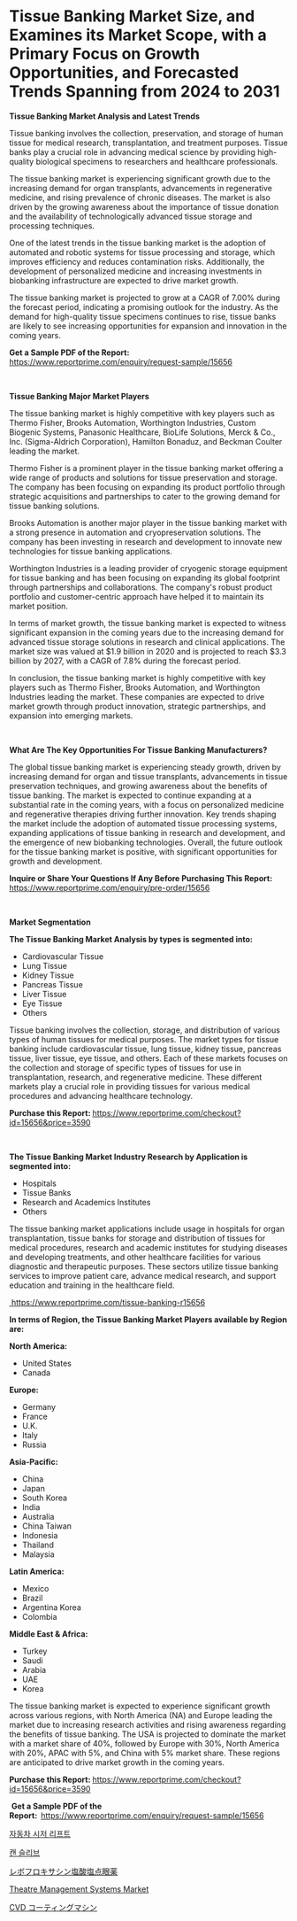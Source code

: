 <p><h1>Tissue Banking Market Size, and Examines its Market Scope, with a Primary Focus on Growth Opportunities, and Forecasted Trends Spanning from 2024 to 2031</h1></p><p><strong>Tissue Banking Market Analysis and Latest Trends</strong></p>
<p><p>Tissue banking involves the collection, preservation, and storage of human tissue for medical research, transplantation, and treatment purposes. Tissue banks play a crucial role in advancing medical science by providing high-quality biological specimens to researchers and healthcare professionals.</p><p>The tissue banking market is experiencing significant growth due to the increasing demand for organ transplants, advancements in regenerative medicine, and rising prevalence of chronic diseases. The market is also driven by the growing awareness about the importance of tissue donation and the availability of technologically advanced tissue storage and processing techniques.</p><p>One of the latest trends in the tissue banking market is the adoption of automated and robotic systems for tissue processing and storage, which improves efficiency and reduces contamination risks. Additionally, the development of personalized medicine and increasing investments in biobanking infrastructure are expected to drive market growth.</p><p>The tissue banking market is projected to grow at a CAGR of 7.00% during the forecast period, indicating a promising outlook for the industry. As the demand for high-quality tissue specimens continues to rise, tissue banks are likely to see increasing opportunities for expansion and innovation in the coming years.</p></p>
<p><strong>Get a Sample PDF of the Report:&nbsp;</strong> <a href="https://www.reportprime.com/enquiry/request-sample/15656">https://www.reportprime.com/enquiry/request-sample/15656</a></p>
<p>&nbsp;</p>
<p><strong>Tissue Banking Major Market Players</strong></p>
<p><p>The tissue banking market is highly competitive with key players such as Thermo Fisher, Brooks Automation, Worthington Industries, Custom Biogenic Systems, Panasonic Healthcare, BioLife Solutions, Merck & Co., Inc. (Sigma-Aldrich Corporation), Hamilton Bonaduz, and Beckman Coulter leading the market.</p><p>Thermo Fisher is a prominent player in the tissue banking market offering a wide range of products and solutions for tissue preservation and storage. The company has been focusing on expanding its product portfolio through strategic acquisitions and partnerships to cater to the growing demand for tissue banking solutions.</p><p>Brooks Automation is another major player in the tissue banking market with a strong presence in automation and cryopreservation solutions. The company has been investing in research and development to innovate new technologies for tissue banking applications.</p><p>Worthington Industries is a leading provider of cryogenic storage equipment for tissue banking and has been focusing on expanding its global footprint through partnerships and collaborations. The company's robust product portfolio and customer-centric approach have helped it to maintain its market position.</p><p>In terms of market growth, the tissue banking market is expected to witness significant expansion in the coming years due to the increasing demand for advanced tissue storage solutions in research and clinical applications. The market size was valued at $1.9 billion in 2020 and is projected to reach $3.3 billion by 2027, with a CAGR of 7.8% during the forecast period.</p><p>In conclusion, the tissue banking market is highly competitive with key players such as Thermo Fisher, Brooks Automation, and Worthington Industries leading the market. These companies are expected to drive market growth through product innovation, strategic partnerships, and expansion into emerging markets.</p></p>
<p>&nbsp;</p>
<p><strong>What Are The Key Opportunities For Tissue Banking Manufacturers?</strong></p>
<p><p>The global tissue banking market is experiencing steady growth, driven by increasing demand for organ and tissue transplants, advancements in tissue preservation techniques, and growing awareness about the benefits of tissue banking. The market is expected to continue expanding at a substantial rate in the coming years, with a focus on personalized medicine and regenerative therapies driving further innovation. Key trends shaping the market include the adoption of automated tissue processing systems, expanding applications of tissue banking in research and development, and the emergence of new biobanking technologies. Overall, the future outlook for the tissue banking market is positive, with significant opportunities for growth and development.</p></p>
<p><strong>Inquire or Share Your Questions If Any Before Purchasing This Report:</strong> <a href="https://www.reportprime.com/enquiry/pre-order/15656">https://www.reportprime.com/enquiry/pre-order/15656</a></p>
<p>&nbsp;</p>
<p><strong>Market Segmentation</strong></p>
<p><strong>The Tissue Banking Market Analysis by types is segmented into:</strong></p>
<p><ul><li>Cardiovascular Tissue</li><li>Lung Tissue</li><li>Kidney Tissue</li><li>Pancreas Tissue</li><li>Liver Tissue</li><li>Eye Tissue</li><li>Others</li></ul></p>
<p><p>Tissue banking involves the collection, storage, and distribution of various types of human tissues for medical purposes. The market types for tissue banking include cardiovascular tissue, lung tissue, kidney tissue, pancreas tissue, liver tissue, eye tissue, and others. Each of these markets focuses on the collection and storage of specific types of tissues for use in transplantation, research, and regenerative medicine. These different markets play a crucial role in providing tissues for various medical procedures and advancing healthcare technology.</p></p>
<p><strong>Purchase this Report:&nbsp;</strong><a href="https://www.reportprime.com/checkout?id=15656&price=3590">https://www.reportprime.com/checkout?id=15656&price=3590</a></p>
<p>&nbsp;</p>
<p><strong>The Tissue Banking Market Industry Research by Application is segmented into:</strong></p>
<p><ul><li>Hospitals</li><li>Tissue Banks</li><li>Research and Academics Institutes</li><li>Others</li></ul></p>
<p><p>The tissue banking market applications include usage in hospitals for organ transplantation, tissue banks for storage and distribution of tissues for medical procedures, research and academic institutes for studying diseases and developing treatments, and other healthcare facilities for various diagnostic and therapeutic purposes. These sectors utilize tissue banking services to improve patient care, advance medical research, and support education and training in the healthcare field.</p></p>
<p><a href="https://www.reportprime.com/tissue-banking-r15656">&nbsp;https://www.reportprime.com/tissue-banking-r15656</a></p>
<p><strong>In terms of Region, the Tissue Banking Market Players available by Region are:</strong></p>
<p>
    <p> <strong> North America: </strong>
        <ul>
            <li>United States</li>
            <li>Canada</li>
        </ul>
        </p> 
    <p> <strong> Europe: </strong>
        <ul>
            <li>Germany</li>
            <li>France</li>
            <li>U.K.</li>
            <li>Italy</li>
            <li>Russia</li>
        </ul>
        </p> 
    <p> <strong> Asia-Pacific: </strong>
        <ul>
            <li>China</li>
            <li>Japan</li>
            <li>South Korea</li>
            <li>India</li>
            <li>Australia</li>
            <li>China Taiwan</li>
            <li>Indonesia</li>
            <li>Thailand</li>
            <li>Malaysia</li>
        </ul>
        </p> 
    <p> <strong> Latin America: </strong>
        <ul>
            <li>Mexico</li>
            <li>Brazil</li>
            <li>Argentina Korea</li>
            <li>Colombia</li>
        </ul>
        </p> 
    <p> <strong> Middle East & Africa: </strong>
        <ul>
            <li>Turkey</li>
            <li>Saudi</li>
            <li>Arabia</li>
            <li>UAE</li>
            <li>Korea</li>
        </ul>
    </p>
    </p>
<p><p>The tissue banking market is expected to experience significant growth across various regions, with North America (NA) and Europe leading the market due to increasing research activities and rising awareness regarding the benefits of tissue banking. The USA is projected to dominate the market with a market share of 40%, followed by Europe with 30%, North America with 20%, APAC with 5%, and China with 5% market share. These regions are anticipated to drive market growth in the coming years.</p></p>
<p><strong>Purchase this Report: </strong><a href="https://www.reportprime.com/checkout?id=15656&price=3590">https://www.reportprime.com/checkout?id=15656&price=3590</a></p>
<p>&nbsp;<strong>Get a Sample PDF of the Report:&nbsp;&nbsp;</strong><a href="https://www.reportprime.com/enquiry/request-sample/15656">https://www.reportprime.com/enquiry/request-sample/15656</a></p>
<p><strong></strong></p>
<p><p><a href="https://medium.com/@bruceabernathy2022/%EC%9E%90%EB%8F%99%EC%B0%A8-%EA%B0%80%EC%9C%84-%EB%A6%AC%ED%94%84%ED%8A%B8-%EC%8B%9C%EC%9E%A5-%EC%A0%90%EC%9C%A0%EC%9C%A8-%EC%A7%84%ED%99%94%EC%99%80-%EC%8B%9C%EC%9E%A5-%EC%84%B1%EC%9E%A5-%EB%8F%99%ED%96%A5-2024-2031-a5696bd0c272">자동차 시저 리프트</a></p><p><a href="https://medium.com/@matthiasdkins856/%EC%86%8C%EB%A7%A4-%EC%8B%9C%EC%9E%A5%EC%9D%80-%EC%8B%9C%EC%9E%A5-%EC%A0%90%EC%9C%A0%EC%9C%A8-%ED%81%AC%EA%B8%B0-%EB%B0%8F-2031%EB%85%84%EA%B9%8C%EC%A7%80%EC%9D%98-%EC%98%88%EC%83%81-%EC%98%88%EC%B8%A1%EC%97%90-%EC%B4%88%EC%A0%90%EC%9D%84-%EB%A7%9E%EC%B6%A5%EB%8B%88%EB%8B%A4-fbc51fe24bdb">캔 슬리브</a></p><p><a href="https://medium.com/@idellamante2023/%E3%83%AC%E3%83%9C%E3%83%95%E3%83%AD%E3%82%AD%E3%82%B5%E3%82%B7%E3%83%B3%E5%A1%A9%E9%85%B8%E5%A1%A9%E7%82%B9%E7%9C%BC%E6%B6%B2%E5%B8%82%E5%A0%B4-%E5%B8%82%E5%A0%B4%E3%82%B7%E3%82%A7%E3%82%A2-%E5%B8%82%E5%A0%B4%E5%8B%95%E5%90%91-%E5%B0%86%E6%9D%A5%E3%81%AE%E6%88%90%E9%95%B7%E3%82%92%E6%8E%A2%E3%82%8B-5e6dc727ce20">レボフロキサシン塩酸塩点眼薬</a></p><p><a href="https://github.com/RoccoManning/Market-Research-Report-List-4/blob/main/theatre-management-systems-market.md">Theatre Management Systems Market</a></p><p><a href="https://medium.com/@eugenethompson65/cvd%E3%82%B3%E3%83%BC%E3%83%86%E3%82%A3%E3%83%B3%E3%82%B0%E6%A9%9F%E5%B8%82%E5%A0%B4%E8%AA%BF%E6%9F%BB%E3%83%AC%E3%83%9D%E3%83%BC%E3%83%88-%E3%81%9D%E3%81%AE%E6%AD%B4%E5%8F%B2%E3%81%A82031%E5%B9%B4%E3%81%BE%E3%81%A7%E3%81%AE%E4%BA%88%E6%B8%AC-0588aa22a62e">CVD コーティングマシン</a></p></p>